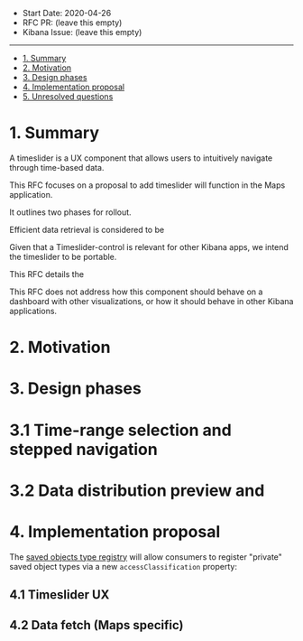 - Start Date: 2020-04-26
- RFC PR: (leave this empty)
- Kibana Issue: (leave this empty)

---
- [1. Summary](#1-summary)
- [2. Motivation](#2-motivation)
- [3. Design phases](#3-detailed-design)
- [4. Implementation proposal](#4-detailed-design)
- [5. Unresolved questions](#5-unresolved-questions)

# 1. Summary

A timeslider is a UX component that allows users to intuitively navigate through time-based data.

This RFC focuses on a proposal to add timeslider will function in the Maps application. 

It outlines two phases for rollout. 

Efficient data retrieval is considered to be 

Given that a Timeslider-control is relevant for other Kibana apps, we intend the timeslider to be portable.

This RFC details the

This RFC does not address how this component should behave on a dashboard with other visualizations, or how it should behave in other Kibana applications.


# 2. Motivation



# 3. Design phases


# 3.1 Time-range selection and stepped navigation


# 3.2 Data distribution preview and 


# 4. Implementation proposal


The [saved objects type registry](https://github.com/elastic/kibana/blob/701697cc4a34d07c0508c3bdf01dca6f9d40a636/src/core/server/saved_objects/saved_objects_type_registry.ts) will allow consumers to register "private" saved object types via a new `accessClassification` property:


## 4.1 Timeslider UX



## 4.2 Data fetch (Maps specific)




